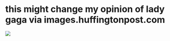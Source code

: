 <!--
id: 1124834002
link: http://tumblr.atmos.org/post/1124834002/this-might-change-my-opinion-of-lady-gaga-via
slug: this-might-change-my-opinion-of-lady-gaga-via
date: Tue Sep 14 2010 21:36:42 GMT-0700 (PDT)
publish: 2010-09-014
tags: 
title: this might change my opinion of lady gaga via images.huffingtonpost.com
-->


this might change my opinion of lady gaga via images.huffingtonpost.com
=======================================================================

![](http://www.tumblr.com/photo/1280/atmos/1124834002/1/tumblr_l8ru56Pj0U1qz4sng)

